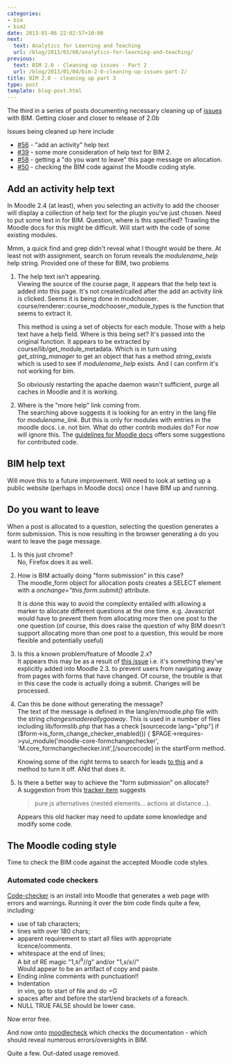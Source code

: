 ```yaml
---
categories:
- bim
- bim2
date: 2013-01-06 22:02:57+10:00
next:
  text: Analytics for Learning and Teaching
  url: /blog/2013/01/08/analytics-for-learning-and-teaching/
previous:
  text: BIM 2.0 - Cleaning up issues - Part 2
  url: /blog/2013/01/04/bim-2-0-cleaning-up-issues-part-2/
title: BIM 2.0 - cleaning up part 3
type: post
template: blog-post.html
---
```

The third in a series of posts documenting necessary cleaning up of [issues](https://github.com/djplaner/BIM/issues?labels=immediate&state=open) with BIM. Getting closer and closer to release of 2.0b

Issues being cleaned up here include

- [#56](https://github.com/djplaner/BIM/issues/56) - "add an activity" help text
- [#39](https://github.com/djplaner/BIM/issues/39) - some more consideration of help text for BIM 2.
- [#58](https://github.com/djplaner/BIM/issues/58) - getting a "do you want to leave" this page message on allocation.
- [#50](https://github.com/djplaner/BIM/issues/50) - checking the BIM code against the Moodle coding style.

## Add an activity help text

In Moodle 2.4 (at least), when you selecting an activity to add the chooser will display a collection of help text for the plugin you've just chosen. Need to put some text in for BIM. Question, where is this specified? Trawling the Moodle docs for this might be difficult. Will start with the code of some existing modules.

Mmm, a quick find and grep didn't reveal what I thought would be there. At least not with assignment, search on forum reveals the _modulename\_help_ help string. Provided one of these for BIM, two problems

1. The help text isn't appearing.  
    Viewing the source of the course page, it appears that the help text is added into this page. It's not created/called after the add an activity link is clicked. Seems it is being done in modchooser. course/renderer::course\_modchooser\_module\_types is the function that seems to extract it.
    
    This method is using a set of objects for each module. Those with a help text have a help field. Where is this being set? It's passed into the original function. It appears to be extracted by course/lib/get\_module\_metadata. Which is in turn using _get\_string\_manager_ to get an object that has a method _string\_exists_ which is used to see if _modulename\_help_ exists. And I can confirm it's not working for bim.
    
    So obviously restarting the apache daemon wasn't sufficient, purge all caches in Moodle and it is working.
    
2. Where is the "more help" link coming from.  
    The searching above suggests it is looking for an entry in the lang file for _modulename\_link_. But this is only for modules with entries in the moodle docs. i.e. not bim. What do other contrib modules do? For now will ignore this. The [guidelines for Moodle docs](http://docs.moodle.org/24/en/MoodleDocs:Guidelines_for_contributors) offers some suggestions for contributed code.

## BIM help text

Will move this to a future improvement. Will need to look at setting up a public website (perhaps in Moodle docs) once I have BIM up and running.

## Do you want to leave

When a post is allocated to a question, selecting the question generates a form submission. This is now resulting in the browser generating a do you want to leave the page message.

1. Is this just chrome?  
    No, Firefox does it as well.
2. How is BIM actually doing "form submission" in this case?  
    The moodle\_form object for allocation posts creates a SELECT element with a _onchange="this.form.submit()_ attribute.
    
    It is done this way to avoid the complexity entailed with allowing a marker to allocate different questions at the one time. e.g. Javascript would have to prevent them from allocating more then one post to the one question (of course, this does raise the question of why BIM doesn't support allocating more than one post to a question, this would be more flexible and potentially useful)
    
3. Is this a known problem/feature of Moodle 2.x?  
    It appears this may be as a result of [this issue](https://tracker.moodle.org/browse/MDL-31315) i.e. it's something they've explicitly added into Moodle 2.3. to prevent users from navigating away from pages with forms that have changed. Of course, the trouble is that in this case the code is actually doing a submit. Changes will be processed.
4. Can this be done without generating the message?  
    The text of the message is defined in the lang/en/moodle.php file with the string _changesmadereallygoaway_. This is used in a number of files including lib/formslib.php that has a check \[sourcecode lang="php"\] if ($form->is\_form\_change\_checker\_enabled()) { $PAGE->requires->yui\_module('moodle-core-formchangechecker', 'M.core\_formchangechecker.init',\[/sourcecode\] in the startForm method.
    
    Knowing some of the right terms to search for leads [to this](http://docs.moodle.org/dev/lib/formslib.php_Form_Definition#disable_form_change_checker) and a method to turn it off. ANd that does it.
    

6. Is there a better way to achieve the "form submission" on allocate?  
    A suggestion from this [tracker item](https://tracker.moodle.org/browse/MDL-35395?page=com.atlassian.jira.plugin.system.issuetabpanels:all-tabpanel) suggests
    
    > pure js alternatives (nested elements... actions at distance...).
    
    Appears this old hacker may need to update some knowledge and modify some code.

## The Moodle coding style

Time to check the BIM code against the accepted Moodle code styles.

### Automated code checkers

[Code-checker](https://moodle.org/plugins/view.php?plugin=local_codechecker) is an install into Moodle that generates a web page with errors and warnings. Running it over the bim code finds quite a few, including:

- use of tab characters;
- lines with over 180 chars;
- apparent requirement to start all files with appropriate licence/comments.
- whitespace at the end of lines;  
    A bit of RE magic "1,$s/^s$//g" and/or "1,$s/s$//"  
    Would appear to be an artifact of copy and paste.
- Ending inline comments with punctuation!!
- Indentation  
    in vim, go to start of file and do _\=G_
- spaces after and before the start/end brackets of a foreach.
- NULL TRUE FALSE should be lower case.

Now error free.

And now onto [moodlecheck](https://github.com/marinaglancy/moodle-local_moodlecheck) which checks the documentation - which should reveal numerous errors/oversights in BIM.

Quite a few. Out-dated usage removed.